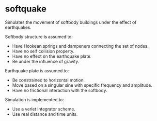 # softquake

Simulates the movement of softbody buildings under the effect of earthquakes.

Softbody structure is assumed to:
* Have Hookean springs and dampeners connecting the set of nodes.
* Have no self collision property.
* Have no effect on the earthquake plate.
* Be under the influence of gravity.

Earthquake plate is assumed to:
* Be constrained to horizontal motion.
* Move based on a singular sine with specific frequency and amplitude.
* Have no frictional interaction with the softbody.

Simulation is implemented to:
* Use a verlet integrator scheme.
* Use real distance and time units.
